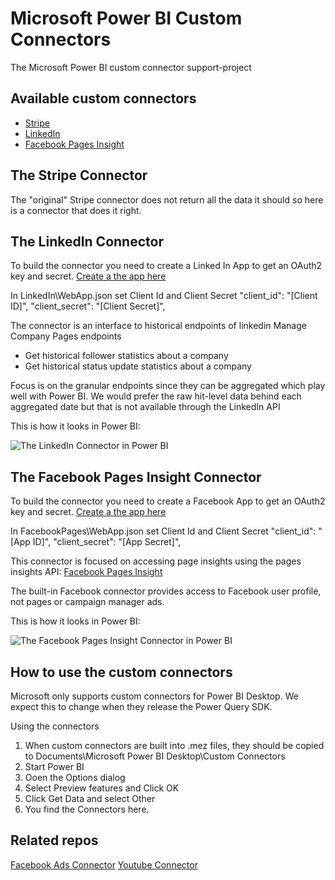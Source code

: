 # Microsoft Power BI Custom Connectors
The Microsoft Power BI custom connector support-project

## Available custom connectors
* [Stripe](#the-stripe-connector)
* [LinkedIn](#the-linkedin-connector)
* [Facebook Pages Insight](#the-facebook-pages-insight-connector)

## The Stripe Connector

The "original" Stripe connector does not return all the data it should so here is a connector that does it right.

## The LinkedIn Connector

To build the connector you need to create a Linked In App to get an OAuth2 key and secret.
[Create a the app here][li-api]

In LinkedIn\WebApp.json set Client Id and Client Secret
      "client_id": "[Client ID]",
      "client_secret": "[Client Secret]",

The connector is an interface to historical endpoints of linkedin Manage Company Pages endpoints

- Get historical follower statistics about a company
- Get historical status update statistics about a company

Focus is on the granular endpoints since they can be aggregated which play well with Power BI.
We would prefer the raw hit-level data behind each aggregated date but that is not available through the LinkedIn API

This is how it looks in Power BI:

<img src="https://github.com/mbilling/PBIConnectors/blob/master/img/linkedin-company-navigator-shot.png" alt="The LinkedIn Connector in Power BI" title="The LinkedIn Connector in Power BI"/>

## The Facebook Pages Insight Connector

To build the connector you need to create a Facebook App to get an OAuth2 key and secret.
[Create a the app here][fb-api]

In FacebookPages\WebApp.json set Client Id and Client Secret
      "client_id": "[App ID]",
      "client_secret": "[App Secret]",

This connector is focused on accessing page insights using the pages insights API: [Facebook Pages Insight][fb_pages_insights]

The built-in Facebook connector provides access to Facebook user profile, not pages or campaign manager ads.

This is how it looks in Power BI:

<img src="https://github.com/mbilling/PBIConnectors/blob/master/img/fb_pages_insights_navigator_shot.PNG" alt="The Facebook Pages Insight Connector in Power BI" title="The Facebook Pages Insight Connector in Power BI"/>


## How to use the custom connectors
Microsoft only supports custom connectors for Power BI Desktop. We expect this to change when they release the Power Query SDK.

Using the connectors
1. When custom connectors are built into .mez files, they should be copied to Documents\Microsoft Power BI Desktop\Custom Connectors
2. Start Power BI
3. Ooen the Options dialog
4. Select Preview features and Click OK
5. Click Get Data and select Other
6. You find the Connectors here.

## Related repos
[Facebook Ads Connector][hugo]
[Youtube Connector][miguel]


[fb_pages_insights]: https://developers.facebook.com/docs/graph-api/reference/page/insights
[fb_pages_insights_navigator_shot]: https://github.com/mbilling/PBIConnectors/blob/master/img/fb_pages_insights_navigator_shot.PNG
[ms_repo]: https://github.com/Microsoft/DataConnectors
[hugo]: https://github.com/Hugoberry/FacebookAds
[miguel]: https://github.com/migueesc123/YoutubeAnalytics
[li-api]: https://www.linkedin.com/developer/apps
[fb-api]: https://developers.facebook.com/apps/